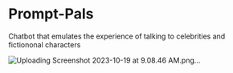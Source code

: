 # Prompt-Pals
Chatbot that emulates the experience of talking to celebrities and fictiononal characters

![Uploading Screenshot 2023-10-19 at 9.08.46 AM.png…]()
